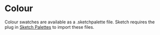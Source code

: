 # Colour

Colour swatches are available as a .sketchpalette file. Sketch requires the plug in [Sketch Palettes](https://github.com/andrewfiorillo/sketch-palettes) to import these files.